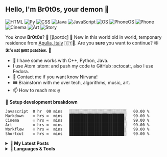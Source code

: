 ## Hello, I'm Br0t0s, your demon 🎪

![HTML](https://img.shields.io/badge/HTML-Beginner-orange) ![Py](https://img.shields.io/badge/Py-Beginner-brown) ![CSS](https://img.shields.io/badge/CSS-Beginner-blue) ![Java](https://img.shields.io/badge/Java-Beginner-red) ![JavaScript](https://img.shields.io/badge/JavaScript-ComingSoon-yellow) ![OS](https://img.shields.io/badge/OS-Linux-black) ![PhoneOS](https://img.shields.io/badge/PhoneOS-Android-black) ![Phone](https://img.shields.io/badge/Phone-PocoX3-yellow) ![Cinema](https://img.shields.io/badge/Cinema-Medium-green) ![Art](https://img.shields.io/badge/Art-Your-pink) ![Story](https://img.shields.io/badge/Story-My-white)

You know **Br0t0s**? 🏺 [βροτός] 🏺
New in this world old in world, temponary residence from [Apulia, Italy](https://www.google.com/maps/d/embed?mid=1Ql7xzFIRaLVERdYWEGcBl0RCV8Q&msa=0&ie=UTF8&t=m&ll=40.388397000000005%2C17.061768000000015&spn=3.765391%2C6.16333&z=7&output=embed) 🇮🇹🤌. Are you **sure** you want to continue? 🕸 **𝕴𝖙'𝖘 𝖓𝖔𝖙 𝖞𝖔𝖚𝖗 𝖕𝖆𝖗𝖆𝖉𝖎𝖘𝖊.** 🎠

- 🐍 I have some works with C++, Python, Java.
- I use Atom :atom: and push my code to GitHub :octocat:, also I use Fedora.
- 🌵 Contact me if you want know Nirvana!
- 🎟 Brainstorm with me over tech, algorithms, music, art. 
- 📫 How to reach me: `@`

:pencil: **Setup development breakdown**
```text
Javascript  0 hr  00 mins   ░░░░░░░░░░░░░░░░░░░░░░░░░   00.00 % 
Markdown    ∞ hrs ∞  mins   ████████████████████████░   99.00 % 
Cinema      ∞ hrs ∞  mins   ████████████████████████░   99.00 % 
Art         ∞ hrs ∞  mins   ████████████████████████░   99.00 % 
Workflow    ∞ hrs ∞  mins   ████████████████████████░   99.00 % 
Shortcut    ∞ hrs ∞  mins   ████████████████████████░   99.00 % 
```
<details>
  
<summary><b>🦄 My Latest Posts</b></summary>
<br>

- 🎵 [Playlist](https://soundcloud.com)
🤡 It's not your top 50 Spotify playlist 🤮
- ⚫ [Notion](https://www.notion.so)
Organise everithing in your anything
- 📍 [Comng soon](https://kaanf.com/blog/Bolum-2-Kullanici-Ihtiyaclarini-Anlamak)
Coming soon..
- 🦄 [Coming soon](https://kaanf.com/blog/Etkili-UIUX-nasil-olmali)
Coming soon..

</details>

<details>
<summary><b>🔨 Languages & Tools</b></summary>
<br>
 
![Java](https://img.shields.io/badge/-Java-black?logo=java&style=social)&nbsp;&nbsp;![JavaScript](https://img.shields.io/badge/-JavaScript-black?logo=javascript&style=social)&nbsp;&nbsp;![C++](https://img.shields.io/badge/-C++-black?logo=c%2B%2B&style=social)&nbsp;&nbsp;![Android](https://img.shields.io/badge/-Android-black?logo=android&style=social)&nbsp;&nbsp;![Git](https://img.shields.io/badge/-Git-black?logo=git&style=social)&nbsp;&nbsp;![GitHub](https://img.shields.io/badge/-GitHub-black?logo=github&style=social)&nbsp;&nbsp; ![Linux](https://img.shields.io/badge/-Linux-red?logo=linux&style=social)&nbsp;&nbsp;![Adobe XD](https://img.shields.io/badge/-XD-red?logo=adobe-xd&style=social)&nbsp;&nbsp; ![Adobe Photoshop](https://img.shields.io/badge/-Photoshop-black?logo=adobe-photoshop&style=social)&nbsp;&nbsp;

</details>
